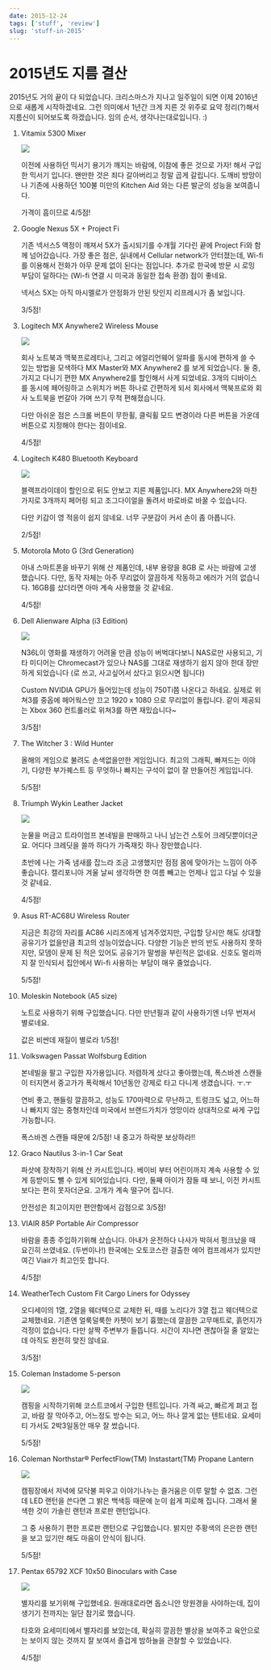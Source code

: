 ```yaml
---
date: 2015-12-24
tags: ['stuff', 'review']
slug: 'stuff-in-2015'
---
```


# 2015년도 지름 결산

2015년도 거의 끝이 다 되었습니다.
크리스마스가 지나고 일주일이 되면 이제 2016년으로 새롭게 시작하겠네요.
그런 의미에서 1년간 크게 지른 것 위주로 요약 정리(?)해서 지름신이 되어보도록 하겠습니다.
임의 순서, 생각나는대로입니다. :)

1.  Vitamix 5300 Mixer

    ![](../../../media/page/review/vitamix-5300-black.jpg)

    이전에 사용하던 믹서기 용기가 깨지는 바람에, 이참에 좋은 것으로 가자! 해서 구입한 믹서기 입니다.
    왠만한 것은 죄다 갈아버리고 정말 곱게 갈립니다.
    도깨비 방망이나 기존에 사용하던 100불 미만의 Kitchen Aid 와는 다른 발군의 성능을 보여줍니다.

    가격이 흠이므로 4/5점!

1.  Google Nexus 5X + Project Fi

    기존 넥서스5 액정이 깨져서 5X가 출시되기를 수개월 기다린 끝에 Project Fi와 함께 넘어갔습니다.
    가장 좋은 점은, 실내에서 Cellular network가 안터졌는데, Wi-fi를 이용해서 전화가 아무 문제 없이 된다는 점입니다.
    추가로 한국에 방문 시 로밍 부담이 덜하다는 (Wi-fi 연결 시 미국과 동일한 접속 환경) 점이 좋네요.

    넥서스 5X는 아직 마시멜로가 안정화가 안된 탓인지 리프레시가 좀 보입니다.

    3/5점!

1.  Logitech MX Anywhere2 Wireless Mouse

    ![](../../../media/page/review/mx-anywhere-2.png)

    회사 노트북과 맥북프로레티나, 그리고 에얼리언웨어 알파를 동시에 편하게 쓸 수 있는 방법을 모색하다 MX Master와 MX Anywhere2 를 보게 되었습니다.
    둘 중, 가지고 다니기 편한 MX Anywhere2를 할인해서 사게 되었네요.
    3개의 디바이스를 동시에 페어링하고 스위치가 버튼 하나로 간편하게 되서 회사에서 맥북프로와 회사 노트북을 번갈아 가며 쓰기 무척 편해졌습니다.

    다만 아쉬운 점은 스크롤 버튼이 무한휠, 클릭휠 모드 변경이라 다른 버튼을 가운데 버튼으로 지정해야 한다는 점이네요.

    4/5점!

1.  Logitech K480 Bluetooth Keyboard

    ![](../../../media/page/review/bluetooth-multi-device-keyboard-k480.png)

    블랙프라이데이 할인으로 뒤도 안보고 지른 제품입니다.
    MX Anywhere2와 마찬가지로 3개까지 페어링 되고 조그다이얼을 돌려서 바로바로 바꿀 수 있습니다.

    다만 키감이 영 적응이 쉽지 않네요.
    너무 구분감이 커서 손이 좀 아픕니다.

    2/5점!

1.  Motorola Moto G (3rd Generation)

    아내 스마트폰을 바꾸기 위해 산 제품인데, 내부 용량을 8GB 로 사는 바람에 고생 했습니다.
    다만, 동작 자체는 아주 무리없이 깔끔하게 작동하고 에러가 거의 없습니다.
    16GB를 샀더라면 아마 계속 사용했을 것 같네요.

    4/5점!

1.  Dell Alienware Alpha (i3 Edition)

    ![](../../../media/page/review/dell-alienware-alpha-module-01.jpg)

    N36L이 영화를 재생하기 어려울 만큼 성능이 버벅대다보니 NAS로만 사용되고, 기타 미디어는 Chromecast가 있으나 NAS를 그대로 재생하기 쉽지 않아 한대 장만하게 되었습니다 (로 쓰고, 사고싶어서 샀다고 읽으시면 됩니다)

    Custom NVIDIA GPU가 들어있는데 성능이 750Ti쯤 나온다고 하네요.
    실제로 위쳐3를 중옵에 헤어웍스만 끄고 1920 x 1080 으로 무리없이 돌립니다.
    같이 제공되는 Xbox 360 컨트롤러로 위쳐3를 하면 재밌습니다~

    3/5점!

1.  The Witcher 3 : Wild Hunter

    올해의 게임으로 불려도 손색없을만한 게임입니다.
    최고의 그래픽, 빠져드는 이야기, 다양한 부가퀘스트 등 무엇하나 빠지는 구석이 없이 잘 만들어진 게임입니다.

    5/5점!

1.  Triumph Wykin Leather Jacket

    ![](../../../media/page/review/triumph-wykin-jacket.jpg)

    눈물을 머금고 트라이엄프 본네빌을 판매하고 나니 남는건 스토어 크레딧뿐이더군요.
    어디다 크레딧을 쓸까 하다가 가죽재킷 하나 장만했습니다.

    초반에 나는 가죽 냄새를 잡느라 조금 고생했지만 점점 몸에 맞아가는 느낌이 아주 좋습니다.
    캘리포니아 겨울 날씨 생각하면 한 여름 빼고는 언제나 입고 다닐 수 있을 것 같네요.

    4/5점!

1.  Asus RT-AC68U Wireless Router

    지금은 최강의 자리를 AC86 시리즈에게 넘겨주었지만, 구입할 당시만 해도 상대할 공유기가 없을만큼 최고의 성능이었습니다.
    다양한 기능은 반의 반도 사용하지 못하지만, 모뎀이 문제 된 적은 있어도 공유기가 말썽을 부린적은 없네요.
    신호도 멀리까지 잘 인식되서 집안에서 Wi-fi 사용하는 부담이 매우 줄었습니다.

    5/5점!

1.  Moleskin Notebook (A5 size)

    노트로 사용하기 위해 구입했습니다.
    다만 만년필과 같이 사용하기엔 너무 번져서 별로네요.

    값은 비싼데 재질이 별로라 1/5점!

1.  Volkswagen Passat Wolfsburg Edition

    본네빌을 팔고 구입한 자가용입니다.
    저렴하게 샀다고 좋아했는데, 폭스바겐 스캔들이 터지면서 중고가가 폭락해서 10년동안 강제로 타고 다니게 생겼습니다. ㅜ.ㅜ

    연비 좋고, 핸들링 깔끔하고, 성능도 170마력으로 무난하고, 트렁크도 넓고, 어느하나 빠지지 않는 중형차인데 미국에서 브랜드가치가 엉망이라 상대적으로 싸게 구입가능합니다.

    폭스바겐 스캔들 때문에 2/5점! 내 중고가 하락분 보상하라!!

1.  Graco Nautilus 3-in-1 Car Seat

    파삿에 장착하기 위해 산 카시트입니다.
    베이비 부터 어린이까지 계속 사용할 수 있게 등받이도 뺄 수 있게 되어있습니다.
    다만, 둘째 아이가 잠들 때 보니, 이전 카시트보다는 편히 못자더군요.
    고개가 계속 떨구어 집니다.

    안전성은 최고이지만 편안함에서 감점으로 3/5점!

1.  VIAIR 85P Portable Air Compressor

    바람을 종종 주입하기위해 샀습니다.
    아내가 운전하다 나사가 박혀서 펑크났을 때 요긴히 쓰였네요. (두번이나!)
    한국에는 오토코스란 걸출한 에어 컴프레셔가 있지만 여긴 Viair가 최고인듯 합니다.

    4/5점!

1.  WeatherTech Custom Fit Cargo Liners for Odyssey

    오디세이의 1열, 2열을 웨더텍으로 교체한 뒤, 때를 노리다가 3열 접고 웨더텍으로 교체했네요.
    기존엔 얼룩덜룩한 카펫이 보기 흉했는데 깔끔한 고무매트로, 흙먼지가 걱정이 없습니다.
    다만 살짝 주변부가 들뜹니다.
    시간이 지나면 괜찮아질 줄 알았는데 아직도 완전히 맞진 않네요.

    3/5점!

1.  Coleman Instadome 5-person

    ![](../../../media/page/review/coleman-insta-dome-5.jpg)

    캠핑을 시작하기위해 코스트코에서 구입한 텐트입니다.
    가격 싸고, 빠르게 펴고 접고, 바람 잘 막아주고, 어느정도 방수는 되고, 어느 하나 깔게 없는 텐트네요.
    요세미티 가서도 2박3일동안 매우 잘 썼습니다.

    5/5점!

1.  Coleman Northstar® PerfectFlow(TM) Instastart(TM) Propane Lantern

    ![](../../../media/page/review/coleman-northstar-insta-propane.jpg)

    캠핑장에서 저녁에 모닥불 피우고 이야기나누는 즐거움은 이루 말할 수 없죠.
    그런데 LED 랜턴을 쓴다면 그 밝은 백색등 때문에 눈이 쉽게 피로해 집니다.
    그래서 물색한 것이 가솔린 랜턴과 프로판 랜턴입니다.

    그 중 사용하기 편한 프로판 랜턴으로 구입했습니다.
    밝지만 주황색의 은은한 랜턴을 보고 있기만 해도 마음이 안식이 됩니다.

    5/5점!

1.  Pentax 65792 XCF 10x50 Binoculars with Case

    ![](../../../media/page/review/Pentax_65792_10x50_XCF_Binocular_257802.jpg)

    별자리를 보기위해 구입했네요.
    원래대로라면 돕소니안 망원경을 사야하는데, 집이 생기기 전까지는 일단 참기로 했습니다.

    타호와 요세미티에서 별자리를 보았는데, 확실히 깔끔한 별상을 보여주고 육안으로는 보이지 않는 것까지 잘 보여서 즐겁게 밤하늘을 관찰할 수 있었습니다.

    4/5점!
